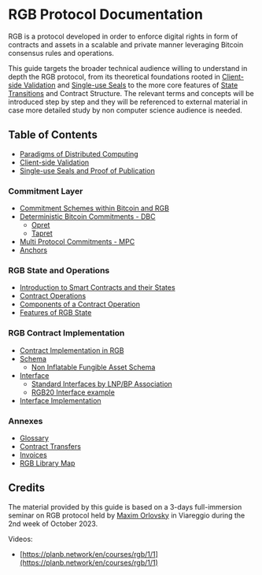 # RGB Protocol Documentation

RGB is a protocol developed in order to enforce digital rights in form of contracts and assets in a scalable and private manner leveraging Bitcoin consensus rules and operations.

This guide targets the broader technical audience willing to understand in depth the RGB protocol, from its theoretical foundations rooted in [Client-side Validation](annexes/glossary.md#client-side-validation) and [Single-use Seals](annexes/glossary.md#single-use-seal) to the more core features of [State Transitions](annexes/glossary.md#state-transition) and Contract Structure. The relevant terms and concepts will be introduced step by step and they will be referenced to external material in case more detailed study by non computer science audience is needed.

## Table of Contents&#x20;

* [Paradigms of Distributed Computing](distributed-computing-concepts/paradigms-of-distributed-computing.md)
* [Client-side Validation](distributed-computing-concepts/client-side-validation.md)
* [Single-use Seals and Proof of Publication](distributed-computing-concepts/single-use-seals.md)

### Commitment Layer

* [Commitment Schemes within Bitcoin and RGB](commitment-layer/commitment-schemes.md)
* [Deterministic Bitcoin Commitments - DBC](commitment-layer/deterministic-bitcoin-commitments-dbc/)
  * [Opret](commitment-layer/deterministic-bitcoin-commitments-dbc/opret.md)
  * [Tapret](commitment-layer/deterministic-bitcoin-commitments-dbc/tapret.md)
* [Multi Protocol Commitments - MPC](commitment-layer/multi-protocol-commitments-mpc.md)
* [Anchors](commitment-layer/anchors.md)

### RGB State and Operations

* [Introduction to Smart Contracts and their States](rgb-state-and-operations/intro-smart-contract-states.md)
* [Contract Operations](rgb-state-and-operations/state-transitions.md)
* [Components of a Contract Operation](rgb-state-and-operations/components-of-a-contract-operation.md)
* [Features of RGB State](rgb-state-and-operations/features-of-rgb-state.md)

### RGB Contract Implementation

* [Contract Implementation in RGB](rgb-contract-implementation/schema-interface.md)
* [Schema](rgb-contract-implementation/schema/)
  * [Non Inflatable Fungible Asset Schema](rgb-contract-implementation/schema/non-inflatable-fungible-asset-schema.md)
* [Interface](rgb-contract-implementation/interface/)
  * [Standard Interfaces by LNP/BP Association](rgb-contract-implementation/interface/standard-interfaces-by-lnp-bp-association.md)
  * [RGB20 Interface example](rgb-contract-implementation/interface/rgb20-interface-example.md)
* [Interface Implementation](rgb-contract-implementation/interface-implementation.md)

### Annexes

* [Glossary](annexes/glossary.md)
* [Contract Transfers](annexes/contract-transfers.md)
* [Invoices](annexes/invoices.md)
* [RGB Library Map](annexes/rgb-library-map.md)

## Credits

The material provided by this guide is based on a 3-days full-immersion seminar on RGB protocol held by [Maxim Orlovsky](https://twitter.com/dr_orlovsky) in Viareggio during the 2nd week of October 2023.&#x20;

Videos:

* [https://planb.network/en/courses/rgb/1/1](https://planb.network/en/courses/rgb/1/1)



